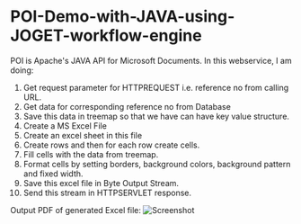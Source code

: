 # POI-Demo-with-JAVA-using-JOGET-workflow-engine

POI is Apache's JAVA API for Microsoft Documents. 
In this webservice, I am doing:
1. Get request parameter for HTTPREQUEST i.e. reference no from calling URL.
2. Get data for corresponding reference no from Database
3. Save this data in treemap so that we have can have key value structure.
4. Create a MS Excel File
5. Create an excel sheet in this file
6. Create rows and then for each row create cells.
7. Fill cells with the data from treemap.
8. Format cells by setting borders, background colors, background pattern and fixed width.
9. Save this excel file in Byte Output Stream.
10. Send this stream in HTTPSERVLET response.

Output PDF of generated Excel file:
![Screenshot](https://raw.githubusercontent.com/AbuBakrCh/POIDemo-Webservice-with-JAVA-using-JOGET-workflow-engine/master/Images/POI_Demo_PDF_print.PNG)
